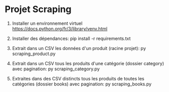 # Projet Scraping

1) Installer un environnement virtuel
https://docs.python.org/fr/3/library/venv.html

2) Installer des dépendances: 
pip install -r requirements.txt

3) Extrait dans un CSV les données d'un produit (racine projet): 
py scraping_product.py

4) Extrait dans un CSV tous les produits d'une catégorie (dossier category) avec pagination: 
py scraping_category.py

5) Extraites dans des CSV distincts tous les produits de toutes les catégories (dossier books) avec pagination: 
py scraping_books.py